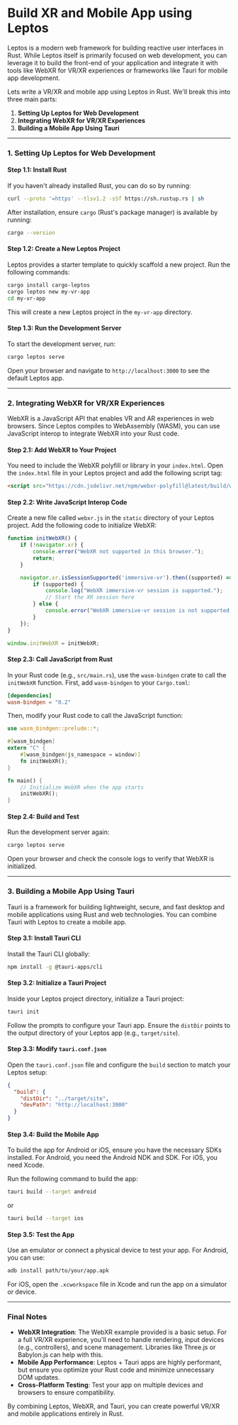 # Build XR and Mobile App using Leptos
Leptos is a modern web framework for building reactive user interfaces in Rust. While Leptos itself is primarily focused on web development, you can leverage it to build the front-end of your application and integrate it with tools like WebXR for VR/XR experiences or frameworks like Tauri for mobile app development.

Lets write a VR/XR and mobile app using Leptos in Rust. We'll break this into three main parts:

1. **Setting Up Leptos for Web Development**
2. **Integrating WebXR for VR/XR Experiences**
3. **Building a Mobile App Using Tauri**

---

### **1. Setting Up Leptos for Web Development**

#### **Step 1.1: Install Rust**
If you haven't already installed Rust, you can do so by running:
```bash
curl --proto '=https' --tlsv1.2 -sSf https://sh.rustup.rs | sh
```
After installation, ensure `cargo` (Rust's package manager) is available by running:
```bash
cargo --version
```

#### **Step 1.2: Create a New Leptos Project**
Leptos provides a starter template to quickly scaffold a new project. Run the following commands:
```bash
cargo install cargo-leptos
cargo leptos new my-vr-app
cd my-vr-app
```

This will create a new Leptos project in the `my-vr-app` directory.

#### **Step 1.3: Run the Development Server**
To start the development server, run:
```bash
cargo leptos serve
```
Open your browser and navigate to `http://localhost:3000` to see the default Leptos app.

---

### **2. Integrating WebXR for VR/XR Experiences**

WebXR is a JavaScript API that enables VR and AR experiences in web browsers. Since Leptos compiles to WebAssembly (WASM), you can use JavaScript interop to integrate WebXR into your Rust code.

#### **Step 2.1: Add WebXR to Your Project**
You need to include the WebXR polyfill or library in your `index.html`. Open the `index.html` file in your Leptos project and add the following script tag:
```html
<script src="https://cdn.jsdelivr.net/npm/webxr-polyfill@latest/build/webxr-polyfill.js"></script>
```

#### **Step 2.2: Write JavaScript Interop Code**
Create a new file called `webxr.js` in the `static` directory of your Leptos project. Add the following code to initialize WebXR:
```javascript
function initWebXR() {
    if (!navigator.xr) {
        console.error("WebXR not supported in this browser.");
        return;
    }

    navigator.xr.isSessionSupported('immersive-vr').then((supported) => {
        if (supported) {
            console.log("WebXR immersive-vr session is supported.");
            // Start the XR session here
        } else {
            console.error("WebXR immersive-vr session is not supported.");
        }
    });
}

window.initWebXR = initWebXR;
```

#### **Step 2.3: Call JavaScript from Rust**
In your Rust code (e.g., `src/main.rs`), use the `wasm-bindgen` crate to call the `initWebXR` function. First, add `wasm-bindgen` to your `Cargo.toml`:
```toml
[dependencies]
wasm-bindgen = "0.2"
```

Then, modify your Rust code to call the JavaScript function:
```rust
use wasm_bindgen::prelude::*;

#[wasm_bindgen]
extern "C" {
    #[wasm_bindgen(js_namespace = window)]
    fn initWebXR();
}

fn main() {
    // Initialize WebXR when the app starts
    initWebXR();
}
```

#### **Step 2.4: Build and Test**
Run the development server again:
```bash
cargo leptos serve
```
Open your browser and check the console logs to verify that WebXR is initialized.

---

### **3. Building a Mobile App Using Tauri**

Tauri is a framework for building lightweight, secure, and fast desktop and mobile applications using Rust and web technologies. You can combine Tauri with Leptos to create a mobile app.

#### **Step 3.1: Install Tauri CLI**
Install the Tauri CLI globally:
```bash
npm install -g @tauri-apps/cli
```

#### **Step 3.2: Initialize a Tauri Project**
Inside your Leptos project directory, initialize a Tauri project:
```bash
tauri init
```
Follow the prompts to configure your Tauri app. Ensure the `distDir` points to the output directory of your Leptos app (e.g., `target/site`).

#### **Step 3.3: Modify `tauri.conf.json`**
Open the `tauri.conf.json` file and configure the `build` section to match your Leptos setup:
```json
{
  "build": {
    "distDir": "../target/site",
    "devPath": "http://localhost:3000"
  }
}
```

#### **Step 3.4: Build the Mobile App**
To build the app for Android or iOS, ensure you have the necessary SDKs installed. For Android, you need the Android NDK and SDK. For iOS, you need Xcode.

Run the following command to build the app:
```bash
tauri build --target android
```
or
```bash
tauri build --target ios
```

#### **Step 3.5: Test the App**
Use an emulator or connect a physical device to test your app. For Android, you can use:
```bash
adb install path/to/your/app.apk
```
For iOS, open the `.xcworkspace` file in Xcode and run the app on a simulator or device.

---

### **Final Notes**

- **WebXR Integration**: The WebXR example provided is a basic setup. For a full VR/XR experience, you'll need to handle rendering, input devices (e.g., controllers), and scene management. Libraries like Three.js or Babylon.js can help with this.
- **Mobile App Performance**: Leptos + Tauri apps are highly performant, but ensure you optimize your Rust code and minimize unnecessary DOM updates.
- **Cross-Platform Testing**: Test your app on multiple devices and browsers to ensure compatibility.

By combining Leptos, WebXR, and Tauri, you can create powerful VR/XR and mobile applications entirely in Rust. 
